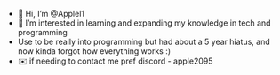 - 👋 Hi, I’m @Applel1
- 👀 I’m interested in learning and expanding my knowledge in tech and programming
- Use to be really into programming but had about a 5 year hiatus, and now kinda forgot how everything works :)
- ✉️ if needing to contact me pref discord - apple2095

